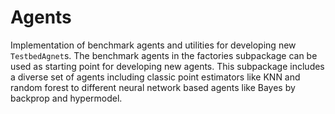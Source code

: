 # Agents

Implementation of benchmark agents and utilities for developing new
`TestbedAgnet`s. The benchmark agents in the factories subpackage can be used as
starting point for developing new agents. This subpackage includes a diverse set
of agents including classic point estimators like KNN and random forest to
different neural network based agents like Bayes by backprop and hypermodel.
